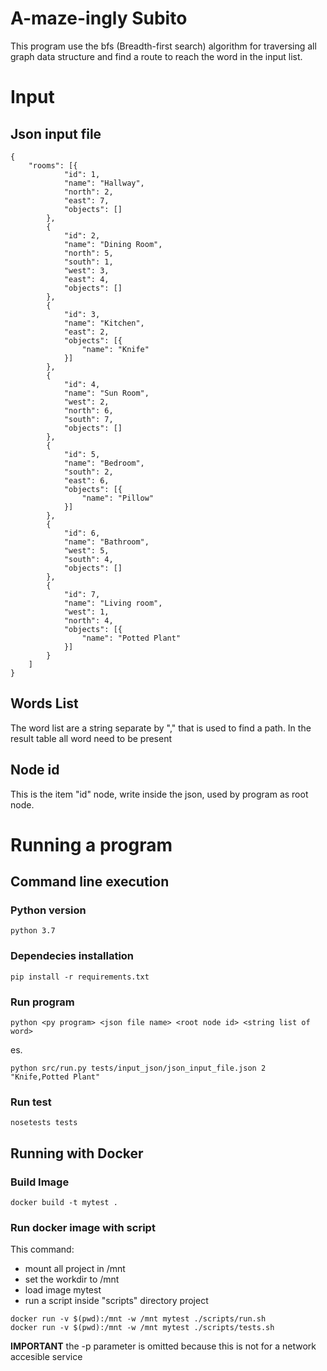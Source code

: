 A-maze-ingly Subito
===================

This program use the bfs (Breadth-first search) algorithm for traversing all graph data structure
and find a route to reach the word in the input list.

# Input

## Json input file

```
{
	"rooms": [{
			"id": 1,
			"name": "Hallway",
			"north": 2,
			"east": 7,
			"objects": []
		},
		{
			"id": 2,
			"name": "Dining Room",
			"north": 5,
			"south": 1,
			"west": 3,
			"east": 4,
			"objects": []
		},
		{
			"id": 3,
			"name": "Kitchen",
			"east": 2,
			"objects": [{
				"name": "Knife"
			}]
		},
		{
			"id": 4,
			"name": "Sun Room",
			"west": 2,
			"north": 6,
			"south": 7,
			"objects": []
		},
		{
			"id": 5,
			"name": "Bedroom",
			"south": 2,
			"east": 6,
			"objects": [{
				"name": "Pillow"
			}]
		},
		{
			"id": 6,
			"name": "Bathroom",
			"west": 5,
			"south": 4,
			"objects": []
		},
		{
			"id": 7,
			"name": "Living room",
			"west": 1,
			"north": 4,
			"objects": [{
				"name": "Potted Plant"
			}]
		}
	]
}
```

## Words List

The word list are a string separate by "," that is used to find a path. In the result table all word need to be present

## Node id
This is the item "id" node, write inside the json, used by program as root node.

# Running a program

## Command line execution

### Python version

```
python 3.7
```

### Dependecies installation

```
pip install -r requirements.txt
```

### Run program

```
python <py program> <json file name> <root node id> <string list of word>
```

es.
```
python src/run.py tests/input_json/json_input_file.json 2 "Knife,Potted Plant"
```

### Run test

```
nosetests tests
```

## Running with Docker

### Build Image

```
docker build -t mytest .
```

### Run docker image with script

This command:

- mount all project in /mnt 
- set the workdir to /mnt 
- load image mytest
- run a script inside "scripts" directory project

```
docker run -v $(pwd):/mnt -w /mnt mytest ./scripts/run.sh
docker run -v $(pwd):/mnt -w /mnt mytest ./scripts/tests.sh
```

**IMPORTANT** the -p parameter is omitted because this is not for a network accesible service